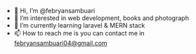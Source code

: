- 👋 Hi, I’m @febryansambuari
- 👀 I’m interested in web development, books and photograph
- 🌱 I’m currently learning laravel & MERN stack
- 📫 How to reach me is you can contact me in febryansambuari04@gmail.com

<!---
febryansambuari/febryansambuari is a ✨ special ✨ repository because its `README.md` (this file) appears on your GitHub profile.
You can click the Preview link to take a look at your changes.
--->
